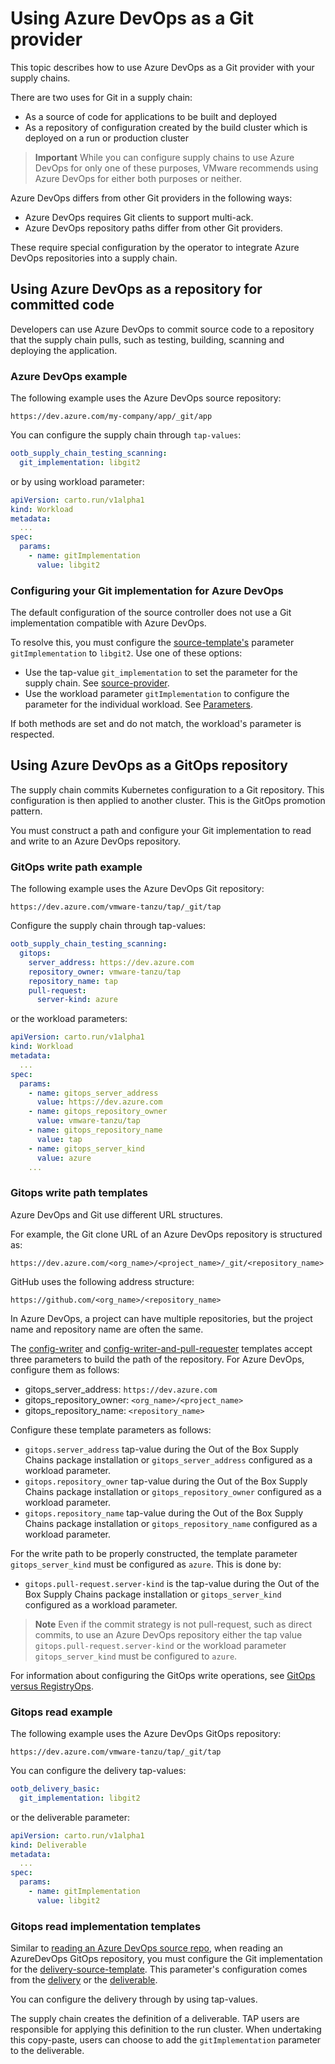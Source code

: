 # Using Azure DevOps as a Git provider

This topic describes how to use Azure DevOps as a Git provider with your supply chains.

There are two uses for Git in a supply chain:

- As a source of code for applications to be built and deployed
- As a repository of configuration created by the build cluster which is
  deployed on a run or production cluster

> **Important** While you can configure supply chains to use Azure DevOps for only
> one of these purposes, VMware recommends using Azure DevOps for either both purposes or
> neither.

Azure DevOps differs from other Git providers in the following ways:

- Azure DevOps requires Git clients to support multi-ack.
- Azure DevOps repository paths differ from other Git providers.

These require special configuration by the operator to integrate Azure DevOps
repositories into a supply chain.

## Using Azure DevOps as a repository for committed code

Developers can use Azure DevOps to commit source code to a repository that the
supply chain pulls, such as testing, building, scanning and deploying the
application.

### Azure DevOps example

The following example uses the Azure DevOps source repository:

`https://dev.azure.com/my-company/app/_git/app`

You can configure the supply chain through `tap-values`:

```yaml
ootb_supply_chain_testing_scanning:
  git_implementation: libgit2
```

or by using workload parameter:

```yaml
apiVersion: carto.run/v1alpha1
kind: Workload
metadata:
  ...
spec:
  params:
    - name: gitImplementation
      value: libgit2
```

### Configuring your Git implementation for Azure DevOps

The default configuration of the source controller does not use a Git
implementation compatible with Azure DevOps.

To resolve this, you must configure the [source-template's](ootb-template-reference.hbs.md#source-template) parameter
`gitImplementation` to `libgit2`. Use one of these options:

- Use the tap-value `git_implementation` to set the parameter
   for the supply chain. See [source-provider](ootb-supply-chain-reference.hbs.md#source-provider).
- Use the workload parameter `gitImplementation` to configure the parameter
   for the individual workload. See [Parameters](workload-reference.hbs.md#parameters).

If both methods are set and do not match, the workload's parameter is respected.

## Using Azure DevOps as a GitOps repository

The supply chain commits Kubernetes configuration to a Git repository.
This configuration is then applied to another cluster. This is the GitOps
promotion pattern.

You must construct a path and configure your Git implementation to read and write to an Azure DevOps repository.

### GitOps write path example

The following example uses the Azure DevOps Git repository:

`https://dev.azure.com/vmware-tanzu/tap/_git/tap`

Configure the supply chain through tap-values:

```yaml
ootb_supply_chain_testing_scanning:
  gitops:
    server_address: https://dev.azure.com
    repository_owner: vmware-tanzu/tap
    repository_name: tap
    pull-request:
      server-kind: azure
```

or the workload parameters:

```yaml
apiVersion: carto.run/v1alpha1
kind: Workload
metadata:
  ...
spec:
  params:
    - name: gitops_server_address
      value: https://dev.azure.com
    - name: gitops_repository_owner
      value: vmware-tanzu/tap
    - name: gitops_repository_name
      value: tap
    - name: gitops_server_kind
      value: azure
    ...
```

### Gitops write path templates

Azure DevOps and Git use different URL structures. 

For example, the Git clone URL of an Azure DevOps repository is structured as:

`https://dev.azure.com/<org_name>/<project_name>/_git/<repository_name>`

GitHub uses the following address structure:

`https://github.com/<org_name>/<repository_name>`

In Azure DevOps, a project can have multiple repositories, but the project name
and repository name are often the same.

The [config-writer](ootb-template-reference.hbs.md#config-writer-template) and
[config-writer-and-pull-requester](ootb-template-reference.hbs.md#config-writer-and-pull-requester-template) templates
accept three parameters to build the path of the repository. For Azure DevOps, configure them as follows:

- gitops_server_address: `https://dev.azure.com`
- gitops_repository_owner: `<org_name>/<project_name>`
- gitops_repository_name: `<repository_name>`

Configure these template parameters as follows:

- `gitops.server_address` tap-value during the Out of the Box Supply Chains package installation
  or `gitops_server_address` configured as a workload parameter.
- `gitops.repository_owner` tap-value during the Out of the Box Supply Chains package installation
  or `gitops_repository_owner` configured as a workload parameter.
- `gitops.repository_name` tap-value during the Out of the Box Supply Chains package installation
  or `gitops_repository_name` configured as a workload parameter.

For the write path to be properly constructed, the template parameter `gitops_server_kind` must be configured
as `azure`. This is done by:

- `gitops.pull-request.server-kind` is the tap-value during the Out of the Box Supply Chains package installation
  or `gitops_server_kind` configured as a workload parameter.

> **Note** Even if the commit strategy is not pull-request, such as direct commits, to use an 
Azure DevOps repository either the tap value `gitops.pull-request.server-kind` or the workload parameter
`gitops_server_kind` must be configured to `azure`.

For information about configuring the GitOps write operations, see
[GitOps versus RegistryOps](gitops-vs-regops.hbs.md).

### Gitops read example

The following example uses the Azure DevOps GitOps repository:

`https://dev.azure.com/vmware-tanzu/tap/_git/tap`

You can configure the delivery tap-values:

```yaml
ootb_delivery_basic:
  git_implementation: libgit2
```

or the deliverable parameter:

```yaml
apiVersion: carto.run/v1alpha1
kind: Deliverable
metadata:
  ...
spec:
  params:
    - name: gitImplementation
      value: libgit2
```

### Gitops read implementation templates

Similar to [reading an Azure DevOps source repo](#using-azure-devops-as-a-repository-for-committed-code), when reading
an AzureDevOps GitOps repository, you must configure the Git implementation for the
[delivery-source-template](ootb-template-reference.hbs.md#delivery-source-template). This parameter's configuration
comes from the [delivery](ootb-delivery-reference.hbs.md) or the
[deliverable](ootb-template-reference.hbs.md#deliverable-template).

You can configure the delivery through by using tap-values.

The supply chain creates the definition of a deliverable. TAP users are responsible for applying this definition to
the run cluster. When undertaking this copy-paste, users can choose to add the `gitImplementation` parameter to the
deliverable.
